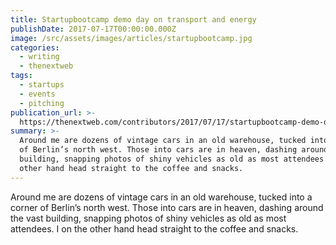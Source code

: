 ```yaml
---
title: Startupbootcamp demo day on transport and energy
publishDate: 2017-07-17T00:00:00.000Z
image: /src/assets/images/articles/startupbootcamp.jpg
categories:
  - writing
  - thenextweb
tags:
  - startups
  - events
  - pitching
publication_url: >-
  https://thenextweb.com/contributors/2017/07/17/startupbootcamp-demo-day-transport-energy/#.tnw_GC3oSW3u
summary: >-
  Around me are dozens of vintage cars in an old warehouse, tucked into a corner
  of Berlin’s north west. Those into cars are in heaven, dashing around the vast
  building, snapping photos of shiny vehicles as old as most attendees. I on the
  other hand head straight to the coffee and snacks.
---
```


Around me are dozens of vintage cars in an old warehouse, tucked into a corner of Berlin’s north west. Those into cars are in heaven, dashing around the vast building, snapping photos of shiny vehicles as old as most attendees. I on the other hand head straight to the coffee and snacks.
